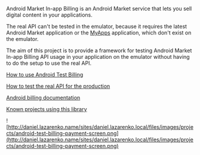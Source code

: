 Android Market In-app Billing is an Android Market service that lets you sell digital content in your applications.

The real API can't be tested in the emulator, because it requires the latest Android Market application or the [MyApps](http://www.google.com/support/androidmarket/bin/answer.py?hl=en&answer=190860) application, which don't exist on the emulator.

The aim of this project is to provide a framework for testing Android Market In-app Billing API usage in your application on the emulator without having to do the setup to use the real API.

[How to use Android Test Billing](HowToUseAndroidTestBilling.md)

[How to test the real API for the production](HowToTestForProduction.md)

[Android billing documentation](AndroidBillingDocs.md)

[Known projects using this library](KnownProjects.md)

![http://daniel.lazarenko.name/sites/daniel.lazarenko.local/files/images/projects/android-test-billing-payment-screen.png](http://daniel.lazarenko.name/sites/daniel.lazarenko.local/files/images/projects/android-test-billing-payment-screen.png)